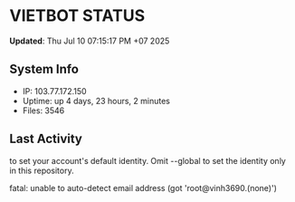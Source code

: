# VIETBOT STATUS
**Updated**: Thu Jul 10 07:15:17 PM +07 2025

## System Info
- IP: 103.77.172.150
- Uptime: up 4 days, 23 hours, 2 minutes
- Files: 3546

## Last Activity

to set your account's default identity.
Omit --global to set the identity only in this repository.

fatal: unable to auto-detect email address (got 'root@vinh3690.(none)')
